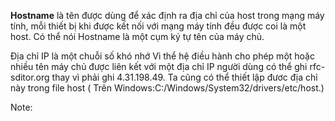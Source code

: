 **Hostname** là tên được dùng để xác định ra địa chỉ của host trong mạng máy tính, mỗi thiết bị khi được kết nối với mạng máy tính đều được coi là một host. Có thể nói Hostname là một cụm ký tự tên của máy chủ.

Địa chỉ IP là một chuỗi số khó nhớ Vì thể hệ điều hành cho phép một hoặc nhiều tên máy chủ được liên kết với một địa chỉ IP người dùng có thể ghi rfc-sditor.org thay vì phải ghi 4.31.198.49. Ta cũng có thể thiết lập đươc địa chỉ này trong file host ( Trên Windows:C:/Windows/System32/drivers/etc/host.)

Note: 
